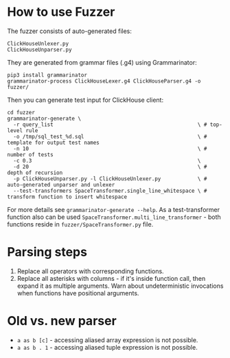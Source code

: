 How to use Fuzzer
===

The fuzzer consists of auto-generated files:

    ClickHouseUnlexer.py
    ClickHouseUnparser.py

They are generated from grammar files (.g4) using Grammarinator:

    pip3 install grammarinator
    grammarinator-process ClickHouseLexer.g4 ClickHouseParser.g4 -o fuzzer/

Then you can generate test input for ClickHouse client:

    cd fuzzer
    grammarinator-generate \
      -r query_list                                               \ # top-level rule
      -o /tmp/sql_test_%d.sql                                     \ # template for output test names
      -n 10                                                       \ # number of tests
      -c 0.3                                                      \
      -d 20                                                       \ # depth of recursion
      -p ClickHouseUnparser.py -l ClickHouseUnlexer.py            \ # auto-generated unparser and unlexer
      --test-transformers SpaceTransformer.single_line_whitespace \ # transform function to insert whitespace

For more details see `grammarinator-generate --help`. As a test-transformer function also can be used `SpaceTransformer.multi_line_transformer` - both functions reside in `fuzzer/SpaceTransformer.py` file.


Parsing steps
===

1. Replace all operators with corresponding functions.
2. Replace all asterisks with columns - if it's inside function call, then expand it as multiple arguments. Warn about undeterministic invocations when functions have positional arguments.

Old vs. new parser
===

- `a as b [c]` - accessing aliased array expression is not possible.
- `a as b . 1` - accessing aliased tuple expression is not possible.
